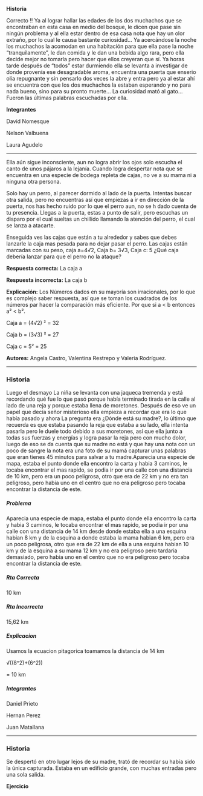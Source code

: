 **Historia**

Correcto !! Ya al lograr hallar las edades de los dos muchachos que se encontraban en esta casa en medio del bosque, le dicen que pase sin ningún problema y al ella estar dentro de esa casa nota que hay un olor extraño, por lo cual le causa bastante curiosidad… Ya acercándose la noche los muchachos la acomodan en una habitación para que ella pase la noche “tranquilamente”, le dan comida y le dan una bebida algo rara, pero ella decide mejor no tomarla pero hacer que ellos creyeran que sí. Ya horas tarde después de “todos” estar durmiendo ella se levanta a investigar de donde provenía ese desagradable aroma, encuentra una puerta que enserio olía repugnante y sin pensarlo dos veces la abre y entra pero ya al estar ahí se encuentra con que los dos muchachos la estaban esperando y no para nada bueno, sino para su pronto muerte… La curiosidad mató al gato… Fueron las últimas palabras escuchadas por ella.

**Integrantes**

David Nomesque

Nelson Valbuena

Laura Agudelo

***********************************************************************************************************

Ella aún sigue inconsciente, aun no logra abrir los ojos solo escucha el canto de unos pájaros a la lejanía.  Cuando logra despertar nota que se encuentra en una especie de bodega repleta de cajas, no ve a su mama ni a ninguna otra persona. 

Solo hay un perro, al parecer dormido al lado de la puerta. Intentas buscar otra salida, pero no encuentras así que empiezas a ir en dirección de la puerta, nos has hecho ruido por lo que el perro aun, no se h dado cuenta de tu presencia. Llegas a la puerta, estas a punto de salir, pero escuchas un disparo por el cual sueltas un chillido llamando la atención del perro, el cual se lanza a atacarte. 

Enseguida ves las cajas que están a tu alrededor y sabes que debes lanzarle la caja mas pesada para no dejar pasar el perro. Las cajas están marcadas con su peso, caja a=4√2, Caja b= 3√3, Caja c: 5 ¿Qué caja debería lanzar para que el perro no la ataque?

**Respuesta correcta:** La caja a

**Respuesta incorrecta:**  La caja b

**Explicación:**  Los Números dados en su mayoría son irracionales, por lo que es complejo saber respuesta, así que se toman los cuadrados de los números par hacer la comparación más eficiente. Por que si a < b entonces a² < b².

Caja a = (4√2) ²   = 32                   

Caja b = (3√3) ²   = 27                                

Caja c = 5²         = 25
            
**Autores:** Angela Castro, Valentina Restrepo y Valeria Rodríguez.
****************************************************************************************************
### Historia ###
Luego el desmayo La niña se levanta con una jaqueca tremenda y está recordando qué fue lo que pasó porque había terminado tirada en la calle al lado de una reja y porque estaba llena de moretones. Después de eso ve un papel que decía señor misterioso ella empieza a recordar que era lo que había pasado y ahora La pregunta era ¿Dónde está su madre?, lo último que recuerda es que estaba pasando la reja que estaba a su lado, ella intenta pasarla pero le duele todo debido a sus moretones, así que ella junto a todas sus fuerzas y energías y logra pasar la reja pero con mucho dolor, luego de eso se da cuenta que su madre no está y que hay una nota con un poco de sangre la nota era una foto de su mamá capturar unas palabras que eran tienes 45 minutos para salvar a tu madre.Aparecia una especie de mapa, estaba el punto donde ella encontro la carta y habia 3 caminos, le tocaba encontrar el mas rapido, se podia ir por una calle con una distancia de 10 km, pero era un poco peligrosa, otro que era de 22 km y no era tan peligroso, pero habia uno en el centro que no era peligroso pero tocaba encontrar la distancia de este.
##### Problema #####
Aparecia una especie de mapa, estaba el punto donde ella encontro la carta y habia 3 caminos, le tocaba encontrar el mas rapido, se podia ir por una calle con una distancia de 14 km desde donde estaba ella a una esquina habian 8 km y de la esquina a donde estaba la mama habian 6 km, pero era un poco peligrosa, otro que era de 22 km de ella a una esquina habian 10 km y de la esquina a su mama 12 km y no era peligroso pero tardaria demasiado, pero habia uno en el centro que no era peligroso pero tocaba encontrar la distancia de este.

##### Rta Correcta #####
10 km 
##### Rta Incorrecta ##### 
15,62 km
##### Explicacion #####
Usamos la ecuacion pitagorica toamamos la distancia de 14 km

√((8^2)+(6^2))

= 10 km
##### Integrantes #####
Daniel Prieto

Hernan Perez

Juan Matallana

****************************************************************************************************
### Historia

Se despertó en otro lugar lejos de su madre, trató de recordar su había sido la única capturada. Estaba en un edificio grande, con muchas entradas pero una sola salida. 

**Ejercicio** 
